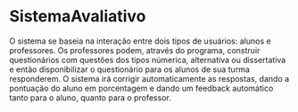 # SistemaAvaliativo

O sistema se baseia na interação entre dois tipos de usuários: alunos e professores. Os professores podem, através do programa, construir questionários com questões dos tipos númerica, alternativa ou dissertativa e então disponibilizar o questionário para os alunos de sua turma responderem. O sistema irá corrigir automaticamente as respostas, dando a pontuação do aluno em porcentagem e dando um feedback automático tanto para o aluno, quanto para o professor. 
